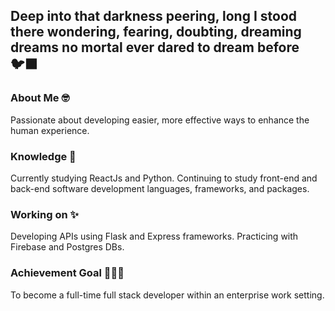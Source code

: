 <!--
**CourtneyMarsh/CourtneyMarsh** is a ✨ _special_ ✨ repository because its `README.md` (this file) appears on your GitHub profile.

Here are some ideas to get you started:

- 🔭 I’m currently working on ...
- 🌱 I’m currently learning ...
- 👯 I’m looking to collaborate on ...
- 🤔 I’m looking for help with ...
- 💬 Ask me about ...
- 📫 How to reach me: ...
- 😄 Pronouns: ...
- ⚡ Fun fact: ...
-->
## Deep into that darkness peering, long I stood there wondering, fearing, doubting, dreaming dreams no mortal ever dared to dream before 🐦‍⬛

### About Me 🤓

Passionate about developing easier, more effective ways to enhance the human experience.

### Knowledge 🧠

Currently studying ReactJs and Python.  Continuing to study front-end and back-end software development languages, frameworks, and packages.

### Working on ✨

Developing APIs using Flask and Express frameworks. Practicing with Firebase and Postgres DBs.

### Achievement Goal 👩🏻‍💻

To become a full-time full stack developer within an enterprise work setting.


